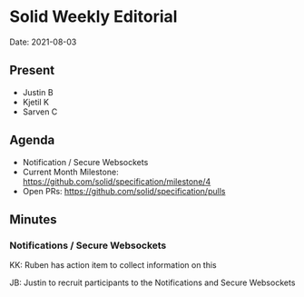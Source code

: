# Solid Weekly Editorial
Date: 2021-08-03

## Present

- Justin B
- Kjetil K
- Sarven C

## Agenda

- Notification / Secure Websockets
- Current Month Milestone: https://github.com/solid/specification/milestone/4
- Open PRs: https://github.com/solid/specification/pulls

## Minutes

### Notifications / Secure Websockets

KK: Ruben has action item to collect information on this

JB: Justin to recruit participants to the Notifications and Secure Websockets
